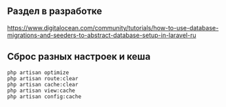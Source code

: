 ## Раздел в разработке
https://www.digitalocean.com/community/tutorials/how-to-use-database-migrations-and-seeders-to-abstract-database-setup-in-laravel-ru

## Сброс разных настроек и кеша
    php artisan optimize
    php artisan route:clear
    php artisan cache:clear
    php artisan view:cache
    php artisan config:cache
